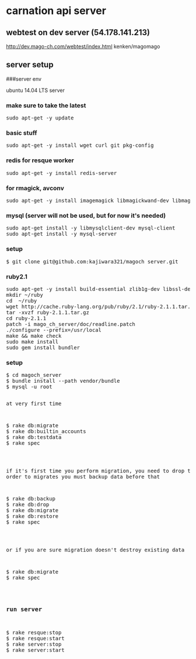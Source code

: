 # carnation api server

## webtest on dev server (54.178.141.213)

http://dev.mago-ch.com/webtest/index.html kenken/magomago

## server setup

###server env

ubuntu 14.04 LTS server

### make sure to take the latest

<pre>
sudo apt-get -y update
</pre>

### basic stuff

<pre>
sudo apt-get -y install wget curl git pkg-config
</pre>

### redis for resque worker

<pre>
sudo apt-get -y install redis-server
</pre>

### for rmagick, avconv

<pre>
sudo apt-get -y install imagemagick libmagickwand-dev libmagic-dev libav-tools libimage-exiftool-perl
</pre>

### mysql (server will not be used, but for now it's needed)

<pre>
sudo apt-get install -y libmysqlclient-dev mysql-client
sudo apt-get install -y mysql-server
</pre>

### setup 

<pre>
$ git clone git@github.com:kajiwara321/magoch_server.git
</pre>

### ruby2.1

<pre>
sudo apt-get -y install build-essential zlib1g-dev libssl-dev libreadline6-dev libyaml-dev
mkdir ~/ruby
cd  ~/ruby
wget http://cache.ruby-lang.org/pub/ruby/2.1/ruby-2.1.1.tar.gz
tar -xvzf ruby-2.1.1.tar.gz
cd ruby-2.1.1
patch -i mago_ch_server/doc/readline.patch
./configure --prefix=/usr/local
make && make check
sudo make install
sudo gem install bundler
</pre>


### setup 

<pre>
$ cd magoch_server 
$ bundle install --path vendor/bundle
$ mysql -u root <migrate/initialize_database.sql (or create db in AWS admin console RDS)
</pre>

at very first time

<pre>
$ rake db:migrate
$ rake db:builtin_accounts
$ rake db:testdata
$ rake spec
</pre>

if it's first time you perform migration, you need to drop tables in order to migrates
you must backup data before that

<pre>
$ rake db:backup
$ rake db:drop
$ rake db:migrate
$ rake db:restore
$ rake spec
</pre>

or if you are sure migration doesn't destroy existing data

<pre>
$ rake db:migrate
$ rake spec
</pre>

### run server

<pre>
$ rake resque:stop
$ rake resque:start
$ rake server:stop
$ rake server:start
</pre>





